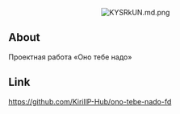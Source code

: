 <p align="center">
      <img src="https://iili.io/KYSRkUN.md.png" alt="KYSRkUN.md.png" border="0">
</p>

## About
Проектная работа «Оно тебе надо»

## Link
https://github.com/KirillP-Hub/ono-tebe-nado-fd
